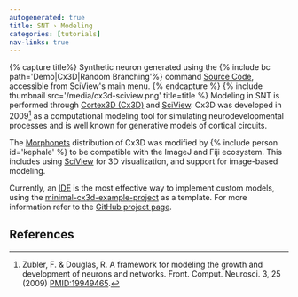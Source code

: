 ```yaml
---
autogenerated: true
title: SNT › Modeling
categories: [tutorials]
nav-links: true
---
```


{% capture title%}
Synthetic neuron generated using the {% include bc path='Demo|Cx3D|Random Branching'%} command <a href="https://github.com/morphonets/cx3d/blob/master/src/main/java/sc/iview/cx3d/commands/RandomBranchingDemo.java">Source Code</a>, accessible from SciView's main menu.
{% endcapture %}
{% include thumbnail src='/media/cx3d-sciview.png' title=title %} Modeling in SNT is performed through [Cortex3D (Cx3D)](https://github.com/morphonets/cx3d) and [SciView](/plugins/sciview). Cx3D was developed in 2009[^1] as a computational modeling tool for simulating neurodevelopmental processes and is well known for generative models of cortical circuits.

The [Morphonets](http://morphonets.org) distribution of Cx3D was modified by {% include person id='kephale' %} to be compatible with the ImageJ and Fiji ecosystem. This includes using [SciView](/plugins/sciview) for 3D visualization, and support for image-based modeling.

Currently, an [IDE](/develop/ides) is the most effective way to implement custom models, using the [minimal-cx3d-example-project](https://github.com/morphonets/minimal-cx3d-example-project) as a template. For more information refer to the [GitHub project page](https://github.com/morphonets/cx3d).

## References

[^1]: Zubler, F. & Douglas, R. A framework for modeling the growth and development of neurons and networks. Front. Comput. Neurosci. 3, 25 (2009) [<PMID:19949465>](http://www.ncbi.nlm.nih.gov/pubmed?term=19949465).
